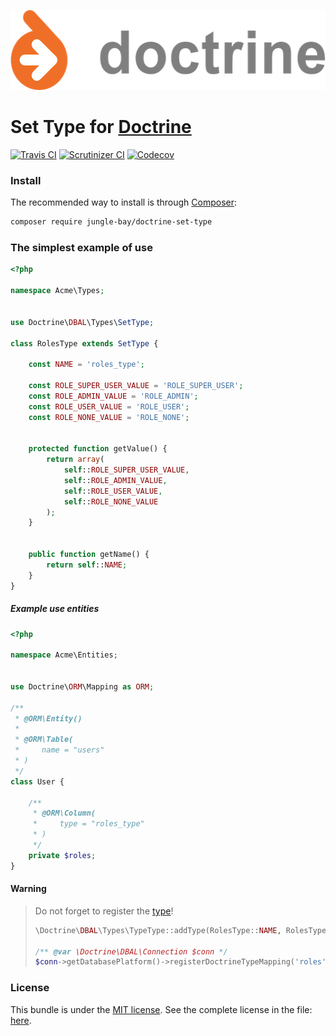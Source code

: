 <p align="center">
    <a href="https://github.com/jungle-bay/doctrine-set-type">
        <img height="128" src="logo.png" alt="Doctrine Logo">
    </a>
</p>

# Set Type for [Doctrine](http://www.doctrine-project.org/)

[![Travis CI](https://img.shields.io/travis/jungle-bay/doctrine-set-type.svg?style=flat)](https://travis-ci.org/jungle-bay/doctrine-set-type)
[![Scrutinizer CI](https://img.shields.io/scrutinizer/g/jungle-bay/doctrine-set-type.svg?style=flat)](https://scrutinizer-ci.com/g/jungle-bay/doctrine-set-type)
[![Codecov](https://img.shields.io/codecov/c/github/jungle-bay/doctrine-set-type.svg?style=flat)](https://codecov.io/gh/jungle-bay/doctrine-set-type)

### Install

The recommended way to install is through [Composer](https://getcomposer.org/doc/00-intro.md#introduction):

```bash
composer require jungle-bay/doctrine-set-type
```

### The simplest example of use

```php
<?php

namespace Acme\Types;


use Doctrine\DBAL\Types\SetType;

class RolesType extends SetType {

    const NAME = 'roles_type';

    const ROLE_SUPER_USER_VALUE = 'ROLE_SUPER_USER';
    const ROLE_ADMIN_VALUE = 'ROLE_ADMIN';
    const ROLE_USER_VALUE = 'ROLE_USER';
    const ROLE_NONE_VALUE = 'ROLE_NONE';


    protected function getValue() {
        return array(
            self::ROLE_SUPER_USER_VALUE,
            self::ROLE_ADMIN_VALUE,
            self::ROLE_USER_VALUE,
            self::ROLE_NONE_VALUE
        );
    }


    public function getName() {
        return self::NAME;
    }
}
```

##### Example use entities

```php
<?php

namespace Acme\Entities;


use Doctrine\ORM\Mapping as ORM;

/**
 * @ORM\Entity()
 * 
 * @ORM\Table(
 *     name = "users"
 * )
 */
class User {
    
    /**
     * @ORM\Column(
     *     type = "roles_type"
     * )
     */
    private $roles;
}
```

#### Warning

> Do not forget to register the [type](http://docs.doctrine-project.org/projects/doctrine-orm/en/latest/cookbook/custom-mapping-types.html)!
> 
> ```php
> \Doctrine\DBAL\Types\TypeType::addType(RolesType::NAME, RolesType::class);
>
> /** @var \Doctrine\DBAL\Connection $conn */
> $conn->getDatabasePlatform()->registerDoctrineTypeMapping('roles', RolesType::NAME);
> ```

### License

This bundle is under the [MIT license](http://opensource.org/licenses/MIT). See the complete license in the file: [here](https://github.com/jungle-bay/doctrine-set-type/blob/master/license.txt).
